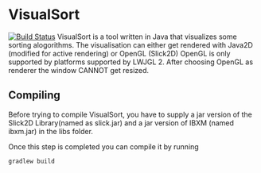 VisualSort
==========
[![Build Status](https://travis-ci.org/HALive/VisualSort.svg)](https://travis-ci.org/HALive/VisualSort)
VisualSort is a tool written in Java that visualizes some sorting alogorithms.
The visualisation can either get rendered with Java2D (modified for active rendering) or OpenGL (Slick2D)
OpenGL is only supported by platforms supported by LWJGL 2. After choosing OpenGL as renderer the window CANNOT get resized.


Compiling
-------
Before trying to compile VisualSort, you have to supply a jar version of the Slick2D Library(named as slick.jar) and a jar version of IBXM (named ibxm.jar) in the libs folder.

Once this step is completed you can compile it by running

    gradlew build
